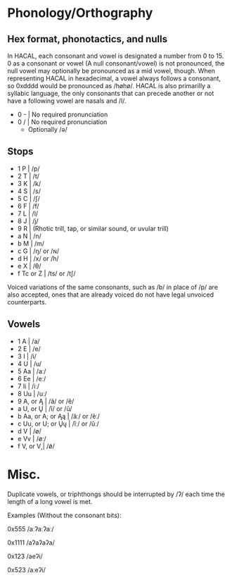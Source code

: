 # Phonology/Orthography

## Hex format, phonotactics, and nulls
In HACAL, each consonant and vowel is designated a number from 0 to 15. 0 as a consonant or vowel (A null consonant/vowel) is not pronounced, the null vowel may optionally be pronounced as a mid vowel, though. When representing HACAL in hexadecimal, a vowel always follows a consonant, so 0xdddd would be pronounced as /høhø/. HACAL is also primarilly a syllabic language, the only consonants that can precede another or not have a following vowel are nasals and /l/.
- 0 - | No required pronunciation
- 0 / | No required pronunciation
	- Optionally /ə/

## Stops
- 1 P | /p/
- 2 T | /t/
- 3 K | /k/
- 4 S | /s/
- 5 C | /ʃ/
- 6 F | /f/
- 7 L | /l/
- 8 J | /j/
- 9 R | (Rhotic trill, tap, or similar sound, or uvular trill)
- a N | /n/
- b M | /m/
- c G | /ŋ/ or /ɴ/
- d H | /x/ or /h/
- e X | /θ/
- f Tc or Z | /ts/ or /tʃ/

Voiced variations of the same consonants, such as /b/ in place of /p/ are also accepted, ones that are already voiced do not have legal unvoiced counterparts.

## Vowels
- 1 A | /a/
- 2 E | /e/
- 3 I | /i/
- 4 U | /u/
- 5 Aa | /aː/
- 6 Ee | /eː/
- 7 Ii | /iː/
- 8 Uu | /uː/
- 9 A, or Ą | /ã/ or /ẽ/
- a U, or Ų | /ĩ/ or /ũ/
- b Aa, or A; or Ąą | /ãː/ or /ẽː/
- c Uu, or U; or Ųų | /ĩː/ or /ũː/
- d V | /ø/
- e Vv | /øː/
- f V, or V̨ | /ø̃/

# Misc.
Duplicate vowels, or triphthongs should be interrupted by /ʔ/ each time the length of a long vowel is met.

Examples (Without the consonant bits):

0x555 /aːʔaːʔaː/

0x1111 /aʔaʔaʔa/

0x123 /aeʔi/

0x523 /aːeʔi/
